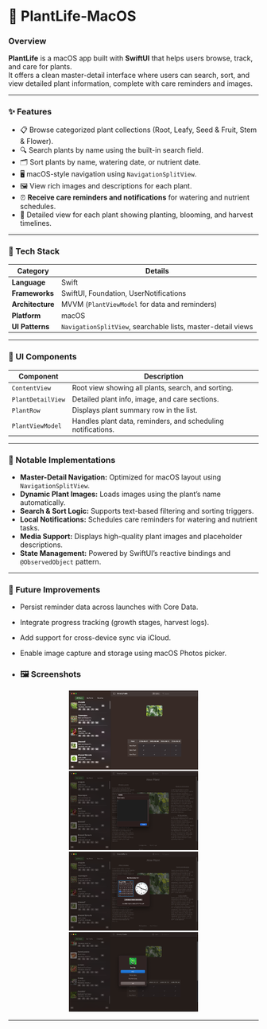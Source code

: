 # 🌱 PlantLife-MacOS

### Overview
**PlantLife** is a macOS app built with **SwiftUI** that helps users browse, track, and care for plants.  
It offers a clean master-detail interface where users can search, sort, and view detailed plant information, complete with care reminders and images.

---

### ✨ Features
- 📋 Browse categorized plant collections (Root, Leafy, Seed & Fruit, Stem & Flower).  
- 🔍 Search plants by name using the built-in search field.  
- 🗂️ Sort plants by name, watering date, or nutrient date.  
- 🖥️ macOS-style navigation using `NavigationSplitView`.  
- 🖼️ View rich images and descriptions for each plant.  
- ⏰ **Receive care reminders and notifications** for watering and nutrient schedules.  
- 🌿 Detailed view for each plant showing planting, blooming, and harvest timelines.  

---

### 🧰 Tech Stack
| Category | Details |
|----------|---------|
| **Language** | Swift |
| **Frameworks** | SwiftUI, Foundation, UserNotifications |
| **Architecture** | MVVM (`PlantViewModel` for data and reminders) |
| **Platform** | macOS |
| **UI Patterns** | `NavigationSplitView`, searchable lists, master-detail views |

---

### 🧩 UI Components
| Component | Description |
|-----------|-------------|
| `ContentView` | Root view showing all plants, search, and sorting. |
| `PlantDetailView` | Detailed plant info, image, and care sections. |
| `PlantRow` | Displays plant summary row in the list. |
| `PlantViewModel` | Handles plant data, reminders, and scheduling notifications. |

---

### 🧠 Notable Implementations
- **Master-Detail Navigation:** Optimized for macOS layout using `NavigationSplitView`.  
- **Dynamic Plant Images:** Loads images using the plant’s name automatically.  
- **Search & Sort Logic:** Supports text-based filtering and sorting triggers.  
- **Local Notifications:** Schedules care reminders for watering and nutrient tasks.  
- **Media Support:** Displays high-quality plant images and placeholder descriptions.  
- **State Management:** Powered by SwiftUI’s reactive bindings and `@ObservedObject` pattern.  

---

### 🚀 Future Improvements
- Persist reminder data across launches with Core Data.  
- Integrate progress tracking (growth stages, harvest logs).  
- Add support for cross-device sync via iCloud.  
- Enable image capture and storage using macOS Photos picker.

- ### 🖼️ Screenshots
<div align="center"> <img src="./screenshots/Screenshot-Main.png" width="260" alt="Main Screen"/> <img src="./screenshots/Screenshot-Plantnotes.png" width="260" alt="Plantnotes Screen"/> <img src="./screenshots/Screenshot-Reminder.png" width="260" alt="Reminder Screen"/>
  <img src="./screenshots/Screenshot-Sort.png" width="260" alt="Sort Screen"/> </div>

---

